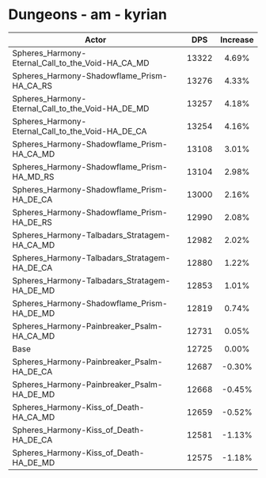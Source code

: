 # Dungeons - am - kyrian
| Actor | DPS | Increase |
|---|:---:|:---:|
|Spheres_Harmony-Eternal_Call_to_the_Void-HA_CA_MD|13322|4.69%|
|Spheres_Harmony-Shadowflame_Prism-HA_CA_RS|13276|4.33%|
|Spheres_Harmony-Eternal_Call_to_the_Void-HA_DE_MD|13257|4.18%|
|Spheres_Harmony-Eternal_Call_to_the_Void-HA_DE_CA|13254|4.16%|
|Spheres_Harmony-Shadowflame_Prism-HA_CA_MD|13108|3.01%|
|Spheres_Harmony-Shadowflame_Prism-HA_MD_RS|13104|2.98%|
|Spheres_Harmony-Shadowflame_Prism-HA_DE_CA|13000|2.16%|
|Spheres_Harmony-Shadowflame_Prism-HA_DE_RS|12990|2.08%|
|Spheres_Harmony-Talbadars_Stratagem-HA_CA_MD|12982|2.02%|
|Spheres_Harmony-Talbadars_Stratagem-HA_DE_CA|12880|1.22%|
|Spheres_Harmony-Talbadars_Stratagem-HA_DE_MD|12853|1.01%|
|Spheres_Harmony-Shadowflame_Prism-HA_DE_MD|12819|0.74%|
|Spheres_Harmony-Painbreaker_Psalm-HA_CA_MD|12731|0.05%|
|Base|12725|0.00%|
|Spheres_Harmony-Painbreaker_Psalm-HA_DE_CA|12687|-0.30%|
|Spheres_Harmony-Painbreaker_Psalm-HA_DE_MD|12668|-0.45%|
|Spheres_Harmony-Kiss_of_Death-HA_CA_MD|12659|-0.52%|
|Spheres_Harmony-Kiss_of_Death-HA_DE_CA|12581|-1.13%|
|Spheres_Harmony-Kiss_of_Death-HA_DE_MD|12575|-1.18%|
